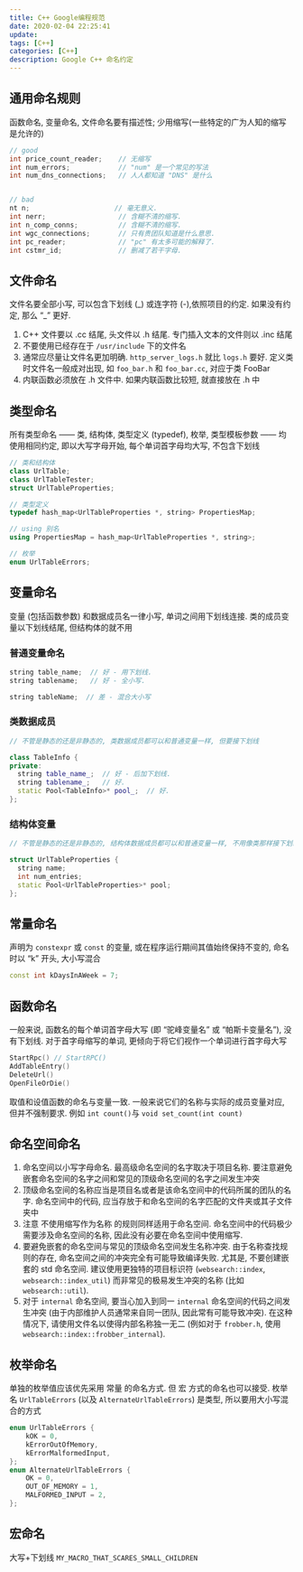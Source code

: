 ```yaml
---
title: C++ Google编程规范
date: 2020-02-04 22:25:41
update:
tags: [C++]
categories: [C++]
description: Google C++ 命名约定
---
```


## 通用命名规则

函数命名, 变量命名, 文件命名要有描述性; 少用缩写(一些特定的广为人知的缩写是允许的)

```cpp
// good
int price_count_reader;    // 无缩写
int num_errors;            // "num" 是一个常见的写法
int num_dns_connections;   // 人人都知道 "DNS" 是什么


// bad
nt n;                     // 毫无意义.
int nerr;                  // 含糊不清的缩写.
int n_comp_conns;          // 含糊不清的缩写.
int wgc_connections;       // 只有贵团队知道是什么意思.
int pc_reader;             // "pc" 有太多可能的解释了.
int cstmr_id;              // 删减了若干字母.
```

## 文件命名

文件名要全部小写, 可以包含下划线 (\_) 或连字符 (-),依照项目的约定. 如果没有约定, 那么 “_” 更好.

1. C++ 文件要以 .cc 结尾, 头文件以 .h 结尾. 专门插入文本的文件则以 .inc 结尾
2. 不要使用已经存在于 `/usr/include` 下的文件名
3. 通常应尽量让文件名更加明确. `http_server_logs.h` 就比 `logs.h` 要好. 定义类时文件名一般成对出现, 如 `foo_bar.h` 和 `foo_bar.cc`, 对应于类 FooBar
4. 内联函数必须放在 .h 文件中. 如果内联函数比较短, 就直接放在 .h 中

## 类型命名

所有类型命名 —— 类, 结构体, 类型定义 (typedef), 枚举, 类型模板参数 —— 均使用相同约定, 即以大写字母开始, 每个单词首字母均大写, 不包含下划线

```cpp
// 类和结构体
class UrlTable;
class UrlTableTester;
struct UrlTableProperties;

// 类型定义
typedef hash_map<UrlTableProperties *, string> PropertiesMap;

// using 别名
using PropertiesMap = hash_map<UrlTableProperties *, string>;

// 枚举
enum UrlTableErrors;
```

## 变量命名

变量 (包括函数参数) 和数据成员名一律小写, 单词之间用下划线连接. 类的成员变量以下划线结尾, 但结构体的就不用

### 普通变量命名

```cpp
string table_name;  // 好 - 用下划线.
string tablename;   // 好 - 全小写.

string tableName;  // 差 - 混合大小写
```

### 类数据成员

```cpp
// 不管是静态的还是非静态的, 类数据成员都可以和普通变量一样, 但要接下划线

class TableInfo {
private:
  string table_name_;  // 好 - 后加下划线.
  string tablename_;   // 好.
  static Pool<TableInfo>* pool_;  // 好.
};
```

### 结构体变量

```cpp
// 不管是静态的还是非静态的, 结构体数据成员都可以和普通变量一样, 不用像类那样接下划线

struct UrlTableProperties {
  string name;
  int num_entries;
  static Pool<UrlTableProperties>* pool;
};
```

## 常量命名

声明为 `constexpr` 或 `const` 的变量, 或在程序运行期间其值始终保持不变的, 命名时以 “k” 开头, 大小写混合

```cpp
const int kDaysInAWeek = 7;
```

## 函数命名

一般来说, 函数名的每个单词首字母大写 (即 “驼峰变量名” 或 “帕斯卡变量名”), 没有下划线. 对于首字母缩写的单词, 更倾向于将它们视作一个单词进行首字母大写

```cpp
StartRpc() // StartRPC()
AddTableEntry()
DeleteUrl()
OpenFileOrDie()
```

取值和设值函数的命名与变量一致. 一般来说它们的名称与实际的成员变量对应, 但并不强制要求. 例如 `int count()`与 `void set_count(int count)`

## 命名空间命名

1. 命名空间以小写字母命名. 最高级命名空间的名字取决于项目名称. 要注意避免嵌套命名空间的名字之间和常见的顶级命名空间的名字之间发生冲突
2. 顶级命名空间的名称应当是项目名或者是该命名空间中的代码所属的团队的名字. 命名空间中的代码, 应当存放于和命名空间的名字匹配的文件夹或其子文件夹中
3. 注意 不使用缩写作为名称 的规则同样适用于命名空间. 命名空间中的代码极少需要涉及命名空间的名称, 因此没有必要在命名空间中使用缩写.
4. 要避免嵌套的命名空间与常见的顶级命名空间发生名称冲突. 由于名称查找规则的存在, 命名空间之间的冲突完全有可能导致编译失败. 尤其是, 不要创建嵌套的 std 命名空间. 建议使用更独特的项目标识符 (`websearch::index`, `websearch::index_util`) 而非常见的极易发生冲突的名称 (比如 `websearch::util`).
5. 对于 `internal` 命名空间, 要当心加入到同一 `internal` 命名空间的代码之间发生冲突 (由于内部维护人员通常来自同一团队, 因此常有可能导致冲突). 在这种情况下, 请使用文件名以使得内部名称独一无二 (例如对于 `frobber.h`, 使用 `websearch::index::frobber_internal`).

## 枚举命名

单独的枚举值应该优先采用 常量 的命名方式. 但 宏 方式的命名也可以接受. 枚举名 `UrlTableErrors` (以及 `AlternateUrlTableErrors`) 是类型, 所以要用大小写混合的方式

```cpp
enum UrlTableErrors {
    kOK = 0,
    kErrorOutOfMemory,
    kErrorMalformedInput,
};
enum AlternateUrlTableErrors {
    OK = 0,
    OUT_OF_MEMORY = 1,
    MALFORMED_INPUT = 2,
};
```

## 宏命名

大写+下划线 `MY_MACRO_THAT_SCARES_SMALL_CHILDREN`

